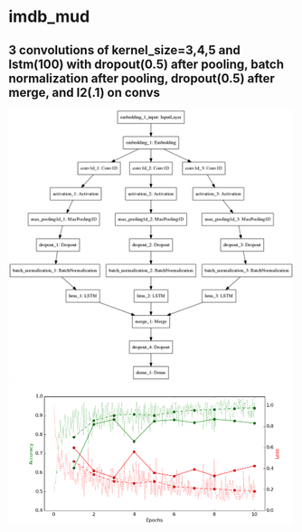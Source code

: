# imdb_mud

## 3 convolutions of kernel_size=3,4,5 and lstm(100) with dropout(0.5) after pooling, batch normalization after pooling, dropout(0.5) after merge, and l2(.1) on convs

![diagram](https://github.com/ayenter/imdb_mud/blob/master/model_15/m15_diagram.png)
![graph](https://github.com/ayenter/imdb_mud/blob/master/model_15/m15_r1_e10_graph.png)